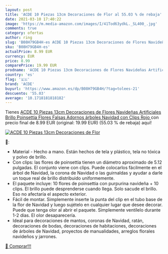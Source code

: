 ```yaml
---
layout: post
title: 'ACDE 10 Piezas 13cm Decoraciones de Flor al 55.03 % de rebaja'
date: 2021-03-10 17:40:22
image: 'https://m.media-amazon.com/images/I/41Tod63ydkL._SL400_.jpg'
comments: true
category: ofertas
author: ring
slug: 'B08H79GB4H-es ACDE 10 Piezas 13cm Decoraciones de Flores Navideñas...'
sku: 'B08H79GB4H-es'
actualPrice: 8.99 EUR
currency: EUR
price: 8.99
comparePrice: 19.99 EUR
prodname: 'ACDE 10 Piezas 13cm Decoraciones de Flores Navideñas Artificiales Brillo Poinsettia Flores Falsas Adornos árboles Navidad con Clips  Rojo '
country: 'es'
flag: '🇪🇸'
brand: 'ACDE'
buyurl: 'https://www.amazon.es/dp/B08H79GB4H/?tag=tolees-21'
descuento: '55.03'
average: '10.1718181818182'
---
```


Tienes [ACDE 10 Piezas 13cm Decoraciones de Flores Navideñas Artificiales Brillo Poinsettia Flores Falsas Adornos árboles Navidad con Clips  Rojo ](https://www.amazon.es/dp/B08H79GB4H/?tag=tolees-21) con precio final de  8.99 EUR (original: 19.99 EUR) (55.03 %  de rebaja) aqui!

[![ACDE 10 Piezas 13cm Decoraciones de Flor](https://m.media-amazon.com/images/I/41Tod63ydkL._SL400_.jpg)](https://www.amazon.es/dp/B08H79GB4H/?tag=tolees-21)

🔎:

- Material - Hecho a mano. Están hechos de tela y plástico, tela no tóxica y polvo de brillo.
- Con clips: las flores de poinsettia tienen un diámetro aproximado de 5.12 pulgadas. El conjunto viene con clips. Puede colocarlos fácilmente en el árbol de Navidad, la corona de Navidad o las guirnaldas y ayudar a darle un toque real de brillo distribuido uniformemente.
- El paquete incluye: 10 flores de poinsettia con purpurina navideña + 10 clips. El brillo puede desprenderse cuando llega. Solo sacude el brillo. Eso no afectaría el aspecto exterior.
- Fácil de montar. Simplemente inserte la punta del clip en el tubo base de la flor de Navidad y luego sujételo en cualquier lugar que desee decorar. Puede que tenga olor al abrir el paquete. Simplemente ventílelo durante 1-2 días. El olor desaparecería.
- Ideal para decoraciones de mantos, coronas de Navidad, ratán, decoraciones de bodas, decoraciones de habitaciones, decoraciones de árboles de Navidad, proyectos de manualidades, arreglos florales navideños y jarrones.

[🛒 Comprar!!!](https://www.amazon.es/dp/B08H79GB4H/?tag=tolees-21)
